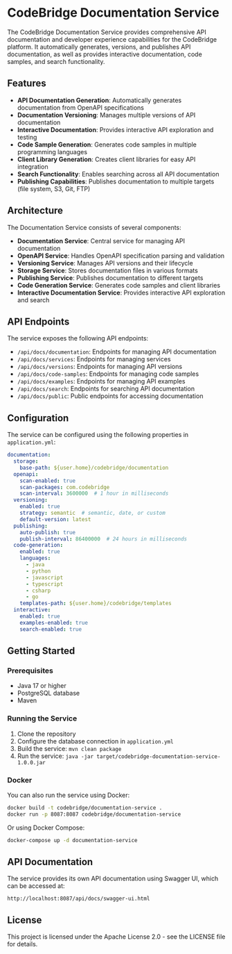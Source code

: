 # CodeBridge Documentation Service

The CodeBridge Documentation Service provides comprehensive API documentation and developer experience capabilities for the CodeBridge platform. It automatically generates, versions, and publishes API documentation, as well as provides interactive documentation, code samples, and search functionality.

## Features

- **API Documentation Generation**: Automatically generates documentation from OpenAPI specifications
- **Documentation Versioning**: Manages multiple versions of API documentation
- **Interactive Documentation**: Provides interactive API exploration and testing
- **Code Sample Generation**: Generates code samples in multiple programming languages
- **Client Library Generation**: Creates client libraries for easy API integration
- **Search Functionality**: Enables searching across all API documentation
- **Publishing Capabilities**: Publishes documentation to multiple targets (file system, S3, Git, FTP)

## Architecture

The Documentation Service consists of several components:

- **Documentation Service**: Central service for managing API documentation
- **OpenAPI Service**: Handles OpenAPI specification parsing and validation
- **Versioning Service**: Manages API versions and their lifecycle
- **Storage Service**: Stores documentation files in various formats
- **Publishing Service**: Publishes documentation to different targets
- **Code Generation Service**: Generates code samples and client libraries
- **Interactive Documentation Service**: Provides interactive API exploration and search

## API Endpoints

The service exposes the following API endpoints:

- `/api/docs/documentation`: Endpoints for managing API documentation
- `/api/docs/services`: Endpoints for managing services
- `/api/docs/versions`: Endpoints for managing API versions
- `/api/docs/code-samples`: Endpoints for managing code samples
- `/api/docs/examples`: Endpoints for managing API examples
- `/api/docs/search`: Endpoints for searching API documentation
- `/api/docs/public`: Public endpoints for accessing documentation

## Configuration

The service can be configured using the following properties in `application.yml`:

```yaml
documentation:
  storage:
    base-path: ${user.home}/codebridge/documentation
  openapi:
    scan-enabled: true
    scan-packages: com.codebridge
    scan-interval: 3600000  # 1 hour in milliseconds
  versioning:
    enabled: true
    strategy: semantic  # semantic, date, or custom
    default-version: latest
  publishing:
    auto-publish: true
    publish-interval: 86400000  # 24 hours in milliseconds
  code-generation:
    enabled: true
    languages:
      - java
      - python
      - javascript
      - typescript
      - csharp
      - go
    templates-path: ${user.home}/codebridge/templates
  interactive:
    enabled: true
    examples-enabled: true
    search-enabled: true
```

## Getting Started

### Prerequisites

- Java 17 or higher
- PostgreSQL database
- Maven

### Running the Service

1. Clone the repository
2. Configure the database connection in `application.yml`
3. Build the service: `mvn clean package`
4. Run the service: `java -jar target/codebridge-documentation-service-1.0.0.jar`

### Docker

You can also run the service using Docker:

```bash
docker build -t codebridge/documentation-service .
docker run -p 8087:8087 codebridge/documentation-service
```

Or using Docker Compose:

```bash
docker-compose up -d documentation-service
```

## API Documentation

The service provides its own API documentation using Swagger UI, which can be accessed at:

```
http://localhost:8087/api/docs/swagger-ui.html
```

## License

This project is licensed under the Apache License 2.0 - see the LICENSE file for details.

